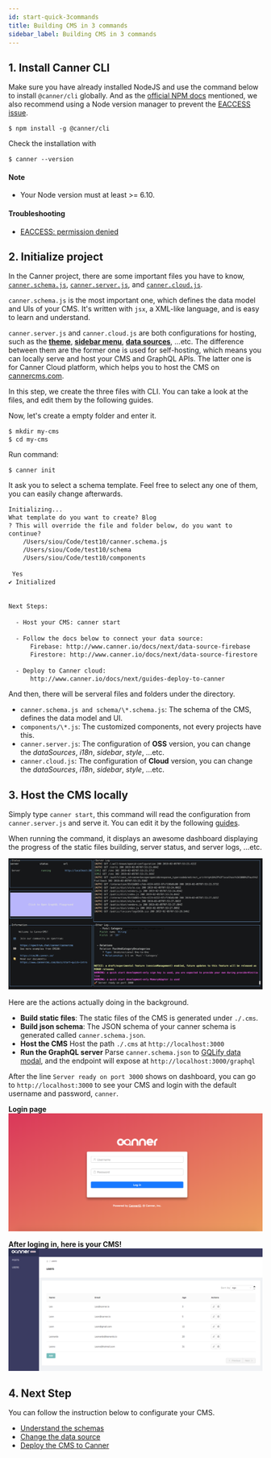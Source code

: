 ```yaml
---
id: start-quick-3commands
title: Building CMS in 3 commands
sidebar_label: Building CMS in 3 commands
---
```


## 1. Install Canner CLI

Make sure you have already installed NodeJS and use the command below to install `@canner/cli` globally. And as the [official NPM docs](https://docs.npmjs.com/downloading-and-installing-node-js-and-npm) mentioned, we also recommend using a Node version manager to prevent the [EACCESS issue](https://docs.npmjs.com/resolving-eacces-permissions-errors-when-installing-packages-globally).


```shell
$ npm install -g @canner/cli
```

Check the installation with

```shell
$ canner --version
```

#### Note
- Your Node version must at least >= 6.10. 
#### Troubleshooting
- [EACCESS: permission denied](https://github.com/Canner/canner/issues/139)


## 2. Initialize project
In the Canner project, there are some important files you have to know, [`canner.schema.js`](file-canner-schema-js.md), [`canner.server.js`](file-canner-server-js.md), and [`canner.cloud.js`](file-canner-cloud-js.md). 

`canner.schema.js` is the most important one, which defines the data model and UIs of your CMS. It's written with `jsx`, a XML-like language, and is easy to learn and understand.

`canner.server.js` and `canner.cloud.js` are both configurations for hosting, such as the [**theme**](guides-theme), [**sidebar menu**](guides-sidebar.md), [**data sources**](data-source-overview.md), ...etc. The difference between them are the former one is used for self-hosting, which means you can locally serve and host your CMS and GraphQL APIs. The latter one is for Canner Cloud platform, which helps you to host the CMS on [cannercms.com](https://cannercms.com).

In this step, we create the three files with CLI. You can take a look at the files, and edit them by the following guides.

Now, let's create a empty folder and enter it.

```shell
$ mkdir my-cms
$ cd my-cms
```

Run command:

```shell
$ canner init
```

It ask you to select a schema template. Feel free to select any one of them, you can easily change afterwards.

```shell
Initializing...
What template do you want to create? Blog
? This will override the file and folder below, do you want to continue?
 	/Users/siou/Code/test10/canner.schema.js
	/Users/siou/Code/test10/schema
	/Users/siou/Code/test10/components

 Yes
✔ Initialized


Next Steps:

  - Host your CMS: canner start

  - Follow the docs below to connect your data source:
      Firebase: http://www.canner.io/docs/next/data-source-firebase
      Firestore: http://www.canner.io/docs/next/data-source-firestore

  - Deploy to Canner cloud:
      http://www.canner.io/docs/next/guides-deploy-to-canner
```

And then, there will be serveral files and folders under the  directory.

- `canner.schema.js and schema/\*.schema.js`:
The schema of the CMS, defines the data model and UI.
- `components/\*.js`:
The customized components, not every projects have this.
- `canner.server.js`:
The configuration of **OSS** version, you can change the *dataSources*, *i18n*, *sidebar*, *style*, ...etc.
- `canner.cloud.js`:
The configuration of **Cloud** version, you can change the *dataSources*, *i18n*, *sidebar*, *style*, ...etc.


## 3. Host the CMS locally

Simply type `canner start`, this command will read the configuration from `canner.server.js` and serve it. You can edit it by the following [guides](file-canner-server-js.md).


When running the command, it displays an awesome dashboard displaying the progress of the static files building, server status, and server logs, ...etc. 

![start-command-dashboard](/docs/assets/start-command-dashboard.png)

Here are the actions actually doing in the background.

- **Build static files**:
The static files of the CMS is generated under `./.cms`.
- **Build json schema**:
The JSON schema of your canner schema is generated called `canner.schema.json`.
- **Host the CMS**
Host the path `./.cms` at `http://localhost:3000`
- **Run the GraphQL server**
Parse `canner.schema.json` to [GQLify data modal](https://www.gqlify.com/docs/data-model-overview), and the endpoint will expose at `http://localhost:3000/graphql`


After the line `Server ready on port 3000` shows on dashboard, you can go to `http://localhost:3000` to see your CMS and login with the default username and password, `canner`.

**Login page**
![login-form](/docs/assets/login-form.png)

**After loging in, here is your CMS!**
![users-cms](/docs/assets/users-cms.png)


## 4. Next Step

You can follow the instruction below to configurate your CMS.

- [Understand the schemas](schema-overview.md)
- [Change the data source](data-source-overview)
- [Deploy the CMS to Canner](guides-deploy-to-canner)
